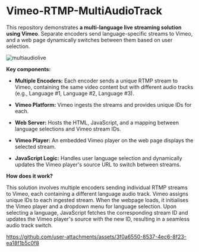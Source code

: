 # Vimeo-RTMP-MultiAudioTrack

This repository demonstrates **a multi-language live streaming solution using Vimeo**. Separate encoders send language-specific streams to Vimeo, and a web page dynamically switches between them based on user selection.

![multiaudiolive](https://github.com/user-attachments/assets/cdd68dab-66ee-4120-be80-60e6bed9e05f)


**Key components:**

- **Multiple Encoders:** Each encoder sends a unique RTMP stream to Vimeo, containing the same video content but with different audio tracks (e.g., Language #1, Language #2, Language #3).

- **Vimeo Platform:** Vimeo ingests the streams and provides unique IDs for each.

- **Web Server:** Hosts the HTML, JavaScript, and a mapping between language selections and Vimeo stream IDs.

- **Vimeo Player:** An embedded Vimeo player on the web page displays the selected stream.

- **JavaScript Logic:** Handles user language selection and dynamically updates the Vimeo player's source URL to switch between streams.



**How does it work?**

This solution involves multiple encoders sending individual RTMP streams to Vimeo, each containing a different language audio track. Vimeo assigns unique IDs to each ingested stream. When the webpage loads, it initialises the Vimeo player and a dropdown menu for language selection. Upon selecting a language, JavaScript fetches the corresponding stream ID and updates the Vimeo player's source with the new ID, resulting in a seamless audio track switch.



https://github.com/user-attachments/assets/3f0a6550-8537-4ec6-8f23-ea18f1b5c0f8

